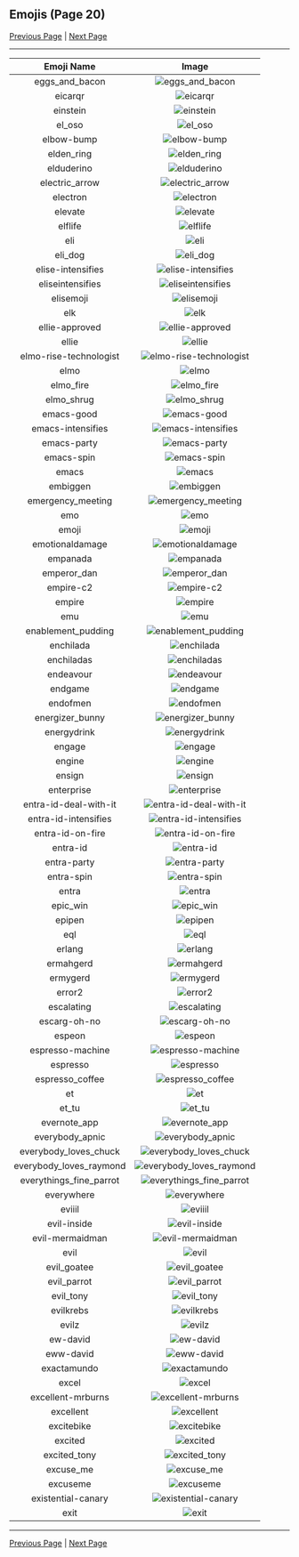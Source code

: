 
## Emojis (Page 20)

[Previous Page](/docs/rc/page-d-0019.md)
  | [Next Page](/docs/rc/page-e-0021.md)

<hr />

|Emoji Name|Image|
| :-: | :-: |
|eggs_and_bacon| ![eggs_and_bacon](/emojis/rc/eggs_and_bacon.png)|
|eicarqr| ![eicarqr](/emojis/rc/eicarqr.png)|
|einstein| ![einstein](/emojis/rc/einstein.png)|
|el_oso| ![el_oso](/emojis/rc/el_oso.jpg)|
|elbow-bump| ![elbow-bump](/emojis/rc/elbow-bump.png)|
|elden_ring| ![elden_ring](/emojis/rc/elden_ring.png)|
|elduderino| ![elduderino](/emojis/rc/elduderino.jpg)|
|electric_arrow| ![electric_arrow](/emojis/rc/electric_arrow.gif)|
|electron| ![electron](/emojis/rc/electron.png)|
|elevate| ![elevate](/emojis/rc/elevate.png)|
|elflife| ![elflife](/emojis/rc/elflife.jpg)|
|eli| ![eli](/emojis/rc/eli.png)|
|eli_dog| ![eli_dog](/emojis/rc/eli_dog.gif)|
|elise-intensifies| ![elise-intensifies](/emojis/rc/elise-intensifies.gif)|
|eliseintensifies| ![eliseintensifies](/emojis/rc/eliseintensifies.gif)|
|elisemoji| ![elisemoji](/emojis/rc/elisemoji.jpg)|
|elk| ![elk](/emojis/rc/elk.png)|
|ellie-approved| ![ellie-approved](/emojis/rc/ellie-approved.png)|
|ellie| ![ellie](/emojis/rc/ellie.png)|
|elmo-rise-technologist| ![elmo-rise-technologist](/emojis/rc/elmo-rise-technologist.png)|
|elmo| ![elmo](/emojis/rc/elmo.png)|
|elmo_fire| ![elmo_fire](/emojis/rc/elmo_fire.gif)|
|elmo_shrug| ![elmo_shrug](/emojis/rc/elmo_shrug.gif)|
|emacs-good| ![emacs-good](/emojis/rc/emacs-good.png)|
|emacs-intensifies| ![emacs-intensifies](/emojis/rc/emacs-intensifies.gif)|
|emacs-party| ![emacs-party](/emojis/rc/emacs-party.gif)|
|emacs-spin| ![emacs-spin](/emojis/rc/emacs-spin.gif)|
|emacs| ![emacs](/emojis/rc/emacs.png)|
|embiggen| ![embiggen](/emojis/rc/embiggen.png)|
|emergency_meeting| ![emergency_meeting](/emojis/rc/emergency_meeting.png)|
|emo| ![emo](/emojis/rc/emo.gif)|
|emoji| ![emoji](/emojis/rc/emoji.png)|
|emotionaldamage| ![emotionaldamage](/emojis/rc/emotionaldamage.png)|
|empanada| ![empanada](/emojis/rc/empanada.png)|
|emperor_dan| ![emperor_dan](/emojis/rc/emperor_dan.png)|
|empire-c2| ![empire-c2](/emojis/rc/empire-c2.png)|
|empire| ![empire](/emojis/rc/empire.png)|
|emu| ![emu](/emojis/rc/emu.png)|
|enablement_pudding| ![enablement_pudding](/emojis/rc/enablement_pudding.jpg)|
|enchilada| ![enchilada](/emojis/rc/enchilada.png)|
|enchiladas| ![enchiladas](/emojis/rc/enchiladas.gif)|
|endeavour| ![endeavour](/emojis/rc/endeavour.png)|
|endgame| ![endgame](/emojis/rc/endgame.png)|
|endofmen| ![endofmen](/emojis/rc/endofmen.jpg)|
|energizer_bunny| ![energizer_bunny](/emojis/rc/energizer_bunny.png)|
|energydrink| ![energydrink](/emojis/rc/energydrink.png)|
|engage| ![engage](/emojis/rc/engage.jpg)|
|engine| ![engine](/emojis/rc/engine.png)|
|ensign| ![ensign](/emojis/rc/ensign.jpg)|
|enterprise| ![enterprise](/emojis/rc/enterprise.png)|
|entra-id-deal-with-it| ![entra-id-deal-with-it](/emojis/rc/entra-id-deal-with-it.gif)|
|entra-id-intensifies| ![entra-id-intensifies](/emojis/rc/entra-id-intensifies.gif)|
|entra-id-on-fire| ![entra-id-on-fire](/emojis/rc/entra-id-on-fire.gif)|
|entra-id| ![entra-id](/emojis/rc/entra-id.png)|
|entra-party| ![entra-party](/emojis/rc/entra-party.gif)|
|entra-spin| ![entra-spin](/emojis/rc/entra-spin.gif)|
|entra| ![entra](/emojis/rc/entra.png)|
|epic_win| ![epic_win](/emojis/rc/epic_win.png)|
|epipen| ![epipen](/emojis/rc/epipen.png)|
|eql| ![eql](/emojis/rc/eql.png)|
|erlang| ![erlang](/emojis/rc/erlang.png)|
|ermahgerd| ![ermahgerd](/emojis/rc/ermahgerd.png)|
|ermygerd| ![ermygerd](/emojis/rc/ermygerd.gif)|
|error2| ![error2](/emojis/rc/error2.gif)|
|escalating| ![escalating](/emojis/rc/escalating.gif)|
|escarg-oh-no| ![escarg-oh-no](/emojis/rc/escarg-oh-no.gif)|
|espeon| ![espeon](/emojis/rc/espeon.png)|
|espresso-machine| ![espresso-machine](/emojis/rc/espresso-machine.gif)|
|espresso| ![espresso](/emojis/rc/espresso.jpg)|
|espresso_coffee| ![espresso_coffee](/emojis/rc/espresso_coffee.png)|
|et| ![et](/emojis/rc/et.png)|
|et_tu| ![et_tu](/emojis/rc/et_tu.png)|
|evernote_app| ![evernote_app](/emojis/rc/evernote_app.png)|
|everybody_apnic| ![everybody_apnic](/emojis/rc/everybody_apnic.png)|
|everybody_loves_chuck| ![everybody_loves_chuck](/emojis/rc/everybody_loves_chuck.png)|
|everybody_loves_raymond| ![everybody_loves_raymond](/emojis/rc/everybody_loves_raymond.jpg)|
|everythings_fine_parrot| ![everythings_fine_parrot](/emojis/rc/everythings_fine_parrot.gif)|
|everywhere| ![everywhere](/emojis/rc/everywhere.png)|
|eviiil| ![eviiil](/emojis/rc/eviiil.png)|
|evil-inside| ![evil-inside](/emojis/rc/evil-inside.jpg)|
|evil-mermaidman| ![evil-mermaidman](/emojis/rc/evil-mermaidman.png)|
|evil| ![evil](/emojis/rc/evil.png)|
|evil_goatee| ![evil_goatee](/emojis/rc/evil_goatee.png)|
|evil_parrot| ![evil_parrot](/emojis/rc/evil_parrot.gif)|
|evil_tony| ![evil_tony](/emojis/rc/evil_tony.png)|
|evilkrebs| ![evilkrebs](/emojis/rc/evilkrebs.jpg)|
|evilz| ![evilz](/emojis/rc/evilz.jpg)|
|ew-david| ![ew-david](/emojis/rc/ew-david.png)|
|eww-david| ![eww-david](/emojis/rc/eww-david.gif)|
|exactamundo| ![exactamundo](/emojis/rc/exactamundo.jpg)|
|excel| ![excel](/emojis/rc/excel.png)|
|excellent-mrburns| ![excellent-mrburns](/emojis/rc/excellent-mrburns.gif)|
|excellent| ![excellent](/emojis/rc/excellent.png)|
|excitebike| ![excitebike](/emojis/rc/excitebike.png)|
|excited| ![excited](/emojis/rc/excited.gif)|
|excited_tony| ![excited_tony](/emojis/rc/excited_tony.png)|
|excuse_me| ![excuse_me](/emojis/rc/excuse_me.gif)|
|excuseme| ![excuseme](/emojis/rc/excuseme.gif)|
|existential-canary| ![existential-canary](/emojis/rc/existential-canary.jpg)|
|exit| ![exit](/emojis/rc/exit.png)|

<hr/>

[Previous Page](/docs/rc/page-d-0019.md)
  | [Next Page](/docs/rc/page-e-0021.md)